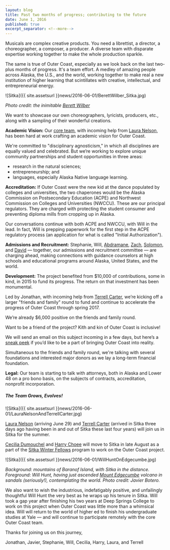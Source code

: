 ```yaml
---
layout: blog
title: Past two months of progress; contributing to the future
date: June 1, 2016
published: true
excerpt_separator: <!--more-->
---
```


Musicals are complex creative products. You need a librettist, a director, a choreographer, a composer, a producer. A diverse team with disparate expertise working together to make the whole production sparkle.

The same is true of Outer Coast, especially as we look back on the last two-plus months of progress. It's a team effort. A medley of amazing people across Alaska, the U.S., and the world, working together to make real a new institution of higher learning that scintillates with creative, intellectual, and entrepreneurial energy.

![Sitka]({{ site.assetsurl }}news/2016-06-01/BerettWilber_Sitka.jpg)

_Photo credit: the inimitable [Berett Wilber](http://www.berettwilber.com)_

We want to showcase our own choreographers, lyricists, producers, etc., along with a sampling of their wonderful creations.

<!--more-->

**Academic Vision:** Our [core team](http://outercoast.org/team.html), with incoming help from [Laura Nelson](http://outercoast.org/team.html#laura-nelson), has been hard at work crafting an academic vision for Outer Coast.

We're committed to "disciplinary agnosticism," in which all disciplines are equally valued and celebrated. But we’re working to explore unique community partnerships and student opportunities in three areas:

- research in the natural sciences;
- entrepreneurship; and
- languages, especially Alaska Native language learning.

**Accreditation:** If Outer Coast were the new kid at the dance populated by colleges and universities, the two chaperones would be the Alaska Commission on Postsecondary Education (ACPE) and Northwest Commission on Colleges and Universities (NWCCU). These are our principal regulators. They are charged with protecting the student consumer and preventing diploma mills from cropping up in Alaska.

Our conversations continue with both ACPE and NWCCU, with Will in the lead. In fact, Will is prepping paperwork for the first step in the ACPE regulatory process (an application for what is called "Initial Authorization").

**Admissions and Recruitment:** Stephanie, Will, [Abdramane](http://outercoast.org/team.html#abdramane-diabate), [Zach](http://outercoast.org/team.html#zach-robinson), [Solomon](http://outercoast.org/team.html#solomon-endlich), and [David](http://outercoast.org/team.html#david-russell-jenson) — together, our admissions and recruitment committee — are charging ahead, making connections with guidance counselors at high schools and educational programs around Alaska, United States, and the world.

**Development:** The project benefited from $10,000 of contributions, some in kind, in 2015 to fund its progress. The return on that investment has been monumental.

Led by Jonathan, with incoming help from [Terrell Carter](http://outercoast.org/team.html#terrell-carter), we’re kicking off a larger "friends and family" round to fund and continue to accelerate the progress of Outer Coast through spring 2017.

We’re already $6,000 positive on the friends and family round.

Want to be a friend of the project? Kith and kin of Outer Coast is inclusive!

We will send an email on this subject incoming in a few days, but here’s a [sneak peek](http://outercoast.org/contribute/) if you’d like to be a part of bringing Outer Coast into reality.

Simultaneous to the friends and family round, we're talking with several foundations and interested major donors as we lay a long-term financial foundation.

**Legal:** Our team is starting to talk with attorneys, both in Alaska and Lower 48 on a pro bono basis,  on the subjects of contracts, accreditation, nonprofit incorporation.

##### The Team Grows, Evolves!

![Sitka]({{ site.assetsurl }}news/2016-06-01/LauraNelsonAndTerrellCarter.jpg)

[Laura Nelson](http://outercoast.org/team.html#laura-nelson) (arriving June 29) and [Terrell Carter](http://outercoast.org/team.html#terrell-carter) (arrived in Sitka three days ago having been in and out of Sitka these last four years) will join us in Sitka for the summer.

[Cecilia Dumouchel](http://outercoast.org/team.html#cecilia-dumouchel) and [Harry Choee](http://outercoast.org/team.html#harry-choee) will move to Sitka in late August as a part of the [Sitka Winter Fellows](http://summerinsitka.com/winter-fellowships.html) program to work on the Outer Coast project.

![Sitka]({{ site.assetsurl }}news/2016-06-01/WillHuntOnEdgecumbe.jpg)

_Background: mountains of Baranof Island, with Sitka in the distance. Foreground: Will Hunt, having just ascended [Mount Edgecumbe](https://upload.wikimedia.org/wikipedia/commons/3/34/EdgecumbeSitka.jpg) volcano in sandals (seriously!), contemplating the world. Photo credit: Javier Botero._

We also want to wish the industrious, indefatigably positive, and unfailingly thoughtful Will Hunt the very best as he wraps up his tenure in Sitka. Will took a gap year after finishing his two years at Deep Springs College to work on this project when Outer Coast was little more than a whimsical idea. Will will return to the world of higher ed to finish his undergraduate studies at Yale — and will continue to participate remotely with the core Outer Coast team.

Thanks for joining us on this journey,

Jonathan, Javier, Stephanie, Will, Cecilia, Harry, Laura, and Terrell
